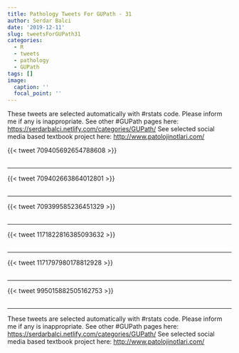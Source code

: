 ```yaml
---
title: Pathology Tweets For GUPath - 31
author: Serdar Balci
date: '2019-12-11'
slug: tweetsForGUPath31
categories:
  - R
  - tweets
  - pathology
  - GUPath
tags: []
image:
  caption: ''
  focal_point: ''
---
```



These tweets are selected automatically with #rstats code. Please inform me if any is inappropriate.
See other #GUPath pages here: https://serdarbalci.netlify.com/categories/GUPath/ 
See selected social media based textbook project here: http://www.patolojinotlari.com/

{{< tweet 709405692654788608 >}}
<br>
<br>
<hr>
{{< tweet 709402663864012801 >}}
<br>
<br>
<hr>
{{< tweet 709399585236451329 >}}
<br>
<br>
<hr>
{{< tweet 1171822816385093632 >}}
<br>
<br>
<hr>
{{< tweet 1171797980178812928 >}}
<br>
<br>
<hr>
{{< tweet 995015882505162753 >}}
<br>
<br>
<hr>


These tweets are selected automatically with #rstats code. Please inform me if any is inappropriate.
See other #GUPath pages here: https://serdarbalci.netlify.com/categories/GUPath/ 
See selected social media based textbook project here: http://www.patolojinotlari.com/
